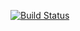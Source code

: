 [![Build Status](https://travis-ci.org/Laurenzarus/laurencf-node.svg?branch=master)](https://travis-ci.org/Laurenzarus/laurencf-node)